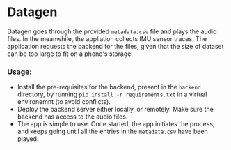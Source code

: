 # Datagen

Datagen goes through the provided `metadata.csv` file and plays the audio files. In the meanwhile, the appliation collects IMU sensor traces. The application requests the backend for the files, given that the size of dataset can be too large to fit on a phone's storage.

### Usage:
- Install the pre-requisites for the backend, present in the `backend` directory, by running `pip install -r requirements.txt` in a virtual environemnt (to avoid conflicts).
- Deploy the backend server either locally, or remotely. Make sure the backend has access to the audio files.
- The app is simple to use. Once started, the app initiates the process, and keeps going until all the entries in the `metadata.csv` have been played.
